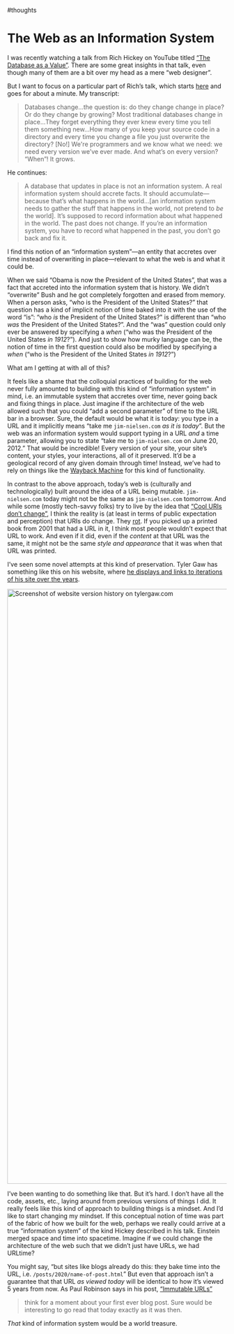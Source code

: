 #thoughts

# The Web as an Information System

I was recently watching a talk from Rich Hickey on YouTube titled [“The Database as a Value”](https://youtu.be/V6DKjEbdYos). There are some great insights in that talk, even though many of them are a bit over my head as a mere “web designer”. 

But I want to focus on a particular part of Rich’s talk, which starts [here](https://youtu.be/V6DKjEbdYos?t=1239) and goes for about a minute. My transcript:

> Databases change...the question is: do they change change in place? Or do they change by growing? Most traditional databases change in place...They forget everything they ever knew every time you tell them something new...How many of you keep your source code in a directory and every time you change a file you just overwrite the directory? [No!] We're programmers and we know what we need: we need every version we’ve ever made. And what’s on every version? “When”! It grows.

He continues:

> A database that updates in place is not an information system. A real information system should accrete facts. It should accumulate—because that’s what happens in the world...[an information system needs to gather the stuff that happens in the world, not pretend to _be_ the world]. It’s supposed to record information about what happened in the world. The past does not change. If you’re an information system, you have to record what happened in the past, you don’t go back and fix it.

I find this notion of an “information system”—an entity that accretes over time instead of overwriting in place—relevant to what the web is and what it could be.

When we said “Obama is now the President of the United States”, that was a fact that accreted into the information system that is history. We didn’t “overwrite” Bush and he got completely forgotten and erased from memory. When a person asks, “who is the President of the United States?” that question has a kind of implicit notion of time baked into it with the use of the word “is”: “who _is_ the President of the United States?" is different than “who _was_ the President of the United States?”. And the “was” question could only ever be answered by specifying a _when_ (“who was the President of the United States _in 1912_?”). And just to show how murky language can be, the notion of time in the first question could also be modified by specifying a _when_ (“who is the President of the United States _in 1912_?”) 

What am I getting at with all of this?

It feels like a shame that the colloquial practices of building for the web never fully amounted to building with this kind of “information system” in mind, i.e. an immutable system that accretes over time, never going back and fixing things in place. Just imagine if the architecture of the web allowed such that you could “add a second parameter” of time to the URL bar in a browser. Sure, the default would be what it is today: you type in a URL and it implicitly means “take me `jim-nielsen.com` _as it is today_”. But the web was an information system would support typing in a URL _and_ a time parameter, allowing you to state “take me to `jim-nielsen.com` on June 20, 2012.” That would be incredible! Every version of your site, your site’s content, your styles, your interactions, all of it preserved. It’d be a geological record of any given domain through time! Instead, we’ve had to rely on things like the [Wayback Machine](https://archive.org/web/) for this kind of functionality.

In contrast to the above approach, today’s web is (culturally and technologically) built around the idea of a URL being mutable. `jim-nielsen.com` today might not be the same as `jim-nielsen.com` tomorrow. And while some (mostly tech-savvy folks) try to live by the idea that [“Cool URIs don’t change”](https://www.w3.org/Provider/Style/URI.html), I think the reality is (at least in terms of public expectation and perception) that URIs do change. They [rot](https://en.wikipedia.org/wiki/Wikipedia:Link_rot). If you picked up a printed book from 2001 that had a URL in it, I think most people wouldn’t expect that URL to work. And even if it did, even if the _content_ at that URL was the same, it might not be the same _style and appearance_ that it was when that URL was printed.

I’ve seen some novel attempts at this kind of preservation. Tyler Gaw has something like this on his website, where [he displays and links to iterations of his site over the years](https://tylergaw.com/about/).

<img src="https://cdn.jim-nielsen.com/blog/2020/web-information-system-tyler-gaw-dot-com.png" width="961" height="1362" alt="Screenshot of website version history on tylergaw.com" />

I’ve been wanting to do something like that. But it’s hard. I don’t have all the code, assets, etc., laying around from previous versions of things I did. It really feels like this kind of approach to building things is a mindset. And I’d like to start changing my mindset. If this conceptual notion of time  was part of the fabric of how we built for the web, perhaps we really could arrive at a true “information system” of the kind Hickey described in his talk. Einstein merged space and time into spacetime. Imagine if we could change the architecture of the web such that we didn’t just have URLs, we had URLtime?

You might say, “but sites like blogs already do this: they bake time into the URL, i.e. `/posts/2020/name-of-post.html`” But even that approach isn’t a guarantee that that URL _as viewed today_ will be identical to how it’s viewed 5 years from now. As Paul Robinson says in his post, [“Immutable URLs”](https://medium.com/paul-robinson/immutable-urls-91925a8c9373)

> think for a moment about your first ever blog post. Sure would be interesting to go read that today exactly as it was then.

_That_ kind of information system would be a world treasure.
